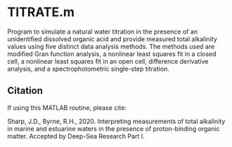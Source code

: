 # TITRATE.m

Program to simulate a natural water titration in the presence of an unidentified dissolved organic acid and provide measured total alkalinity values using five distinct data analysis methods. The methods used are modified Gran function analysis, a nonlinear least squares fit in a closed cell, a nonlinear least squares fit in an open cell, difference derivative analysis, and a spectrophotometric single-step titration.

## Citation

If using this MATLAB routine, please cite:

Sharp, J.D., Byrne, R.H., 2020. Interpreting measurements of total alkalinity in marine and estuarine waters in the presence of proton-binding organic matter. Accepted by Deep-Sea Research Part I.
